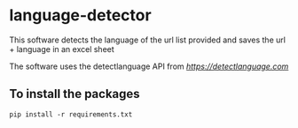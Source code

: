 # language-detector

This software detects the language of the url list provided and saves the url + language in an excel sheet

The software uses the detectlanguage API from *https://detectlanguage.com*

## To install the packages
```
pip install -r requirements.txt
```
